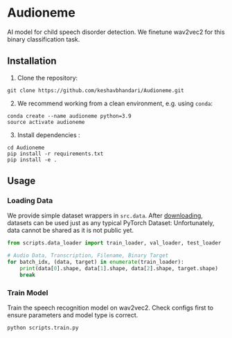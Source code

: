 # Audioneme
AI model for child speech disorder detection.
We finetune wav2vec2 for this binary classification task.

<h2 id="install">Installation</h2>

1. Clone the repository:

```
git clone https://github.com/keshavbhandari/Audioneme.git
```

2. We recommend working from a clean environment, e.g. using `conda`:

```
conda create --name audioneme python=3.9
source activate audioneme 
```

3. Install dependencies :

```
cd Audioneme
pip install -r requirements.txt
pip install -e .
```

<h2 id="usage">Usage</h2>

<h3 id="usage-data">Loading Data</h3>

We provide simple dataset wrappers in `src.data`. After [downloading](#install), datasets can be used just as any typical PyTorch Dataset:
Unfortunately, data cannot be shared as it is not public yet.

```python
from scripts.data_loader import train_loader, val_loader, test_loader

# Audio Data, Transcription, Filename, Binary Target
for batch_idx, (data, target) in enumerate(train_loader):
    print(data[0].shape, data[1].shape, data[2].shape, target.shape)
    break
```

<h3 id="usage-data">Train Model</h3>

Train the speech recognition model on wav2vec2. Check configs first to ensure parameters and model type is correct.

```commandline
python scripts.train.py
```